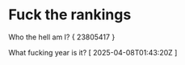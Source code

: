 # Fuck the rankings

Who the hell am I?
{ 23805417 }

What fucking year is it?
[ 2025-04-08T01:43:20Z ]
